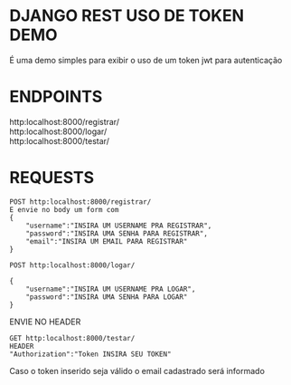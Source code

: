 # DJANGO REST USO DE TOKEN DEMO
É uma demo simples para exibir o uso de um token jwt para autenticação  
# ENDPOINTS
http:localhost:8000/registrar/  
http:localhost:8000/logar/  
http:localhost:8000/testar/  
# REQUESTS
```
POST http:localhost:8000/registrar/
E envie no body um form com
{
    "username":"INSIRA UM USERNAME PRA REGISTRAR",
    "password":"INSIRA UMA SENHA PARA REGISTRAR",
    "email":"INSIRA UM EMAIL PARA REGISTRAR"
}
```
``` 
POST http:localhost:8000/logar/

{
    "username":"INSIRA UM USERNAME PRA LOGAR",
    "password":"INSIRA UMA SENHA PARA LOGAR"
}
```
ENVIE NO HEADER
``` 
GET http:localhost:8000/testar/
HEADER
"Authorization":"Token INSIRA SEU TOKEN"

```
Caso o token inserido seja válido o email cadastrado será informado
